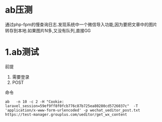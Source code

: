 # ab压测

通过php-fpm的慢查询日志.发现系统中一个微信导入功能,因为要把文章中的图片转存到本地.如果图片N多,又没有队列,直接GG

# 1.ab测试

前提

1. 需要登录
2. POST

命令

`ab   -n 10 -c 2 -H "Cookie: laravel_session=59ef9ff8f0fcb776c87b725ea80280cd5726037c"  -T 'application/x-www-form-urlencoded' -p wechat_ueditor_post.txt https://test-manager.grouplus.com/ueditor/get_wx_content`